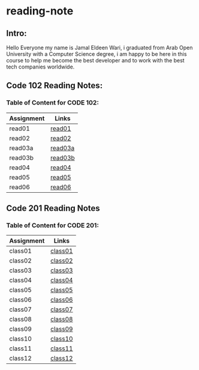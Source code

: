 # reading-note
## Intro:
Hello Everyone my name is Jamal Eldeen Wari, i graduated from Arab Open University with a Computer Science degree, i am happy to be here in this course to help me become the best developer and to work with the best tech companies worldwide.


## **Code 102 Reading Notes:**
### Table of Content for **CODE 102**:

| Assignment      | Links |
| ----------- | ----------- |
| read01     | [read01](Code102/read01.md) 
| read02     | [read02](Code102/read02.md) 
| read03a    | [read03a](Code102/read03a.md) 
| read03b    | [read03b](Code102/read03b.md) 
| read04     | [read04](Code102/read04.md) 
| read05     | [read05](Code102/read05.md)
| read06     | [read06](Code102/read06.md)





## **Code 201 Reading Notes**
### Table of Content for **CODE 201**:

| Assignment      | Links |
| ----------- | ----------- |
| class01     | [class01](Code201/class01.md) 
| class02     | [class02](Code201/class02.md)
| class03     | [class03](Code201/class03.md)
| class04     | [class04](Code201/class04.md)
| class05     | [class05](Code201/class05.md)
| class06     | [class06](Code201/class06.md)
| class07     | [class07](Code201/read07.md)
| class08     | [class08](Code201/class08.md)
| class09     | [class09](Code201/class09.md)
| class10     | [class10](Code201/class10.md)
| class11     | [class11](Code201/class11.md)
| class12     | [class12](Code201/class12.md)


